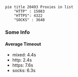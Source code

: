 
```mermaid
pie title 20493 Proxies in list
    "HTTP" : 15083
    "HTTPS": 4322
    "SOCKS" : 3648
```

### Some Info
#### Average Timeout

- mixed: 4.4s
- http: 2.4s
- https: 7.6s
- socks: 6.3s
